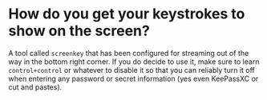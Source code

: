 # How do you get your keystrokes to show on the screen?

A tool called `screenkey` that has been configured for streaming out of
the way in the bottom right corner. If you do decide to use it, make
sure to learn `control+control` or whatever to disable it so that you
can reliably turn it off when entering any password or secret
information (yes even KeePassXC or cut and pastes).

